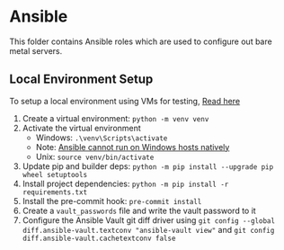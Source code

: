 # Ansible

This folder contains Ansible roles which are used to configure out bare metal servers.

## Local Environment Setup

To setup a local environment using VMs for testing, [Read here](./local_testing/README.md)

1. Create a virtual environment: `python -m venv venv`
1. Activate the virtual environment
   - Windows: `.\venv\Scripts\activate`
    - Note: [Ansible cannot run on Windows hosts natively](https://docs.ansible.com/ansible/latest/user_guide/windows_faq.html#can-ansible-run-on-windows)
   - Unix: `source venv/bin/activate`
1. Update pip and builder deps: `python -m pip install --upgrade pip wheel setuptools`
1. Install project dependencies: `python -m pip install -r requirements.txt`
1. Install the pre-commit hook: `pre-commit install`
1. Create a `vault_passwords` file and write the vault password to it
1. Configure the Ansible Vault git diff driver using `git config --global
   diff.ansible-vault.textconv "ansible-vault view"` and `git config diff.ansible-vault.cachetextconv false`
